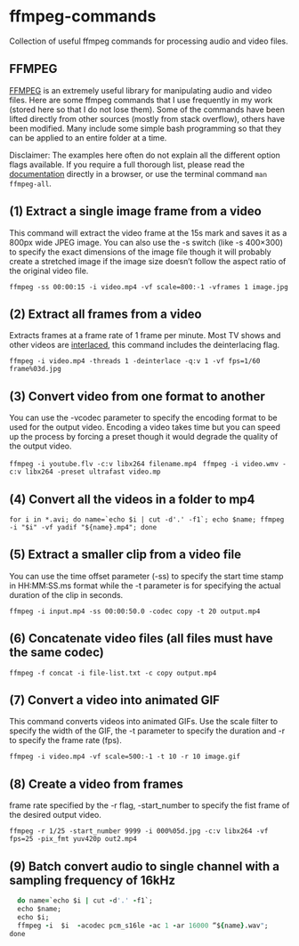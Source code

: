 # ffmpeg-commands
Collection of useful ffmpeg commands for processing audio and video files.  

## FFMPEG
[FFMPEG](https://www.ffmpeg.org/) is an extremely useful library for manipulating audio and video files. Here are some ffmpeg commands that I use frequently in my work (stored here so that I do not lose them). Some of the commands have been lifted directly from other sources (mostly from stack overflow), others have been modified. Many include some simple bash programming so that they can be applied to an entire folder at a time. 

Disclaimer: The examples here often do not explain all the different option flags available. If you require a full thorough list, please read the [documentation](https://www.ffmpeg.org/ffmpeg-all.html) directly in a browser, or use the terminal command `man ffmpeg-all`.


## (1) Extract a single image frame from a video
This command will extract the video frame at the 15s mark and saves it as a 800px wide JPEG image. You can also use the -s switch (like -s 400×300) to specify the exact dimensions of the image file though it will probably create a stretched image if the image size doesn’t follow the aspect ratio of the original video file.

```ffmpeg -ss 00:00:15 -i video.mp4 -vf scale=800:-1 -vframes 1 image.jpg ```

## (2) Extract all frames from a video
Extracts frames at a frame rate of 1 frame per minute. Most TV shows and other videos are [interlaced](https://en.wikipedia.org/wiki/Interlaced_video), this command includes the deinterlacing flag. 

```ffmpeg -i video.mp4 -threads 1 -deinterlace -q:v 1 -vf fps=1/60 frame%03d.jpg ```

## (3) Convert video from one format to another
You can use the -vcodec parameter to specify the encoding format to be used for the output video. Encoding a video takes time but you can speed up the process by forcing a preset though it would degrade the quality of the output video.

```ffmpeg -i youtube.flv -c:v libx264 filename.mp4 ```
```ffmpeg -i video.wmv -c:v libx264 -preset ultrafast video.mp```

## (4) Convert all the videos in a folder to mp4 

```for i in *.avi; do name=`echo $i | cut -d'.' -f1`; echo $name; ffmpeg -i "$i" -vf yadif "${name}.mp4"; done ```

## (5) Extract a smaller clip from a video file 
You can use the time offset parameter (-ss) to specify the start time stamp in HH:MM:SS.ms format while the -t parameter is for specifying the actual duration of the clip in seconds.

``` ffmpeg -i input.mp4 -ss 00:00:50.0 -codec copy -t 20 output.mp4 ```

## (6) Concatenate video files (all files must have the same codec)

```ffmpeg -f concat -i file-list.txt -c copy output.mp4 ```

## (7) Convert a video into animated GIF
This command converts videos into animated GIFs. Use the scale filter to specify the width of the GIF, the -t parameter to specify the duration and -r to specify the frame rate (fps).

```ffmpeg -i video.mp4 -vf scale=500:-1 -t 10 -r 10 image.gif ```

## (8) Create a video from frames
frame rate specified by the -r flag, -start_number to specify the fist frame of the desired output video. 

```ffmpeg -r 1/25 -start_number 9999 -i 000%05d.jpg -c:v libx264 -vf fps=25 -pix_fmt yuv420p out2.mp4```

## (9) Batch convert audio to single channel with a sampling frequency of 16kHz 

```for i in *.wav;
  do name=`echo $i | cut -d'.' -f1`;
  echo $name;
  echo $i;
  ffmpeg -i  $i  -acodec pcm_s16le -ac 1 -ar 16000 “${name}.wav"; 
done
```








